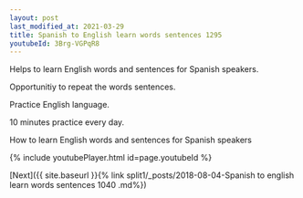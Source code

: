 ```yaml
---
layout: post
last_modified_at: 2021-03-29
title: Spanish to English learn words sentences 1295 
youtubeId: 3Brg-VGPqR8
---
```

 
 
Helps to learn English words and sentences for Spanish speakers.

Opportunitiy to repeat the words sentences. 

Practice English language. 
 
10 minutes practice every day. 
 
How to learn English words and sentences for Spanish speakers 
 
{% include youtubePlayer.html id=page.youtubeId %}
 
 
[Next]({{ site.baseurl }}{% link  split1/_posts/2018-08-04-Spanish to english learn words sentences 1040 .md%})
 
